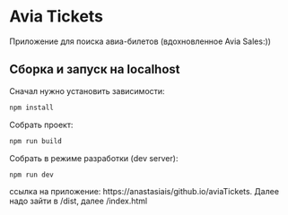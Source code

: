# Avia Tickets

Приложение для поиска авиа-билетов (вдохновленное Avia Sales:))

## Сборка и запуск на localhost

Сначал нужно установить зависимости:

```sh
npm install
```

Собрать проект:

```sh
npm run build
```

Собрать в режиме разработки (dev server):

```sh
npm run dev
```
ссылка на приложение: https://anastasiais/github.io/aviaTickets. Далее надо зайти в /dist, далее /index.html
